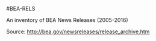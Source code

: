 #BEA-RELS

An inventory of BEA News Releases (2005-2016)

Source: http://bea.gov/newsreleases/release_archive.htm
